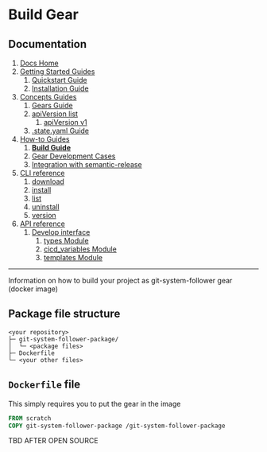 # Build Gear
## Documentation
1. [Docs Home](../docs_home.md)
2. [Getting Started Guides](../getting_started.md) 
   1. [Quickstart Guide](../getting_started/quickstart.md)
   2. [Installation Guide](../getting_started/installation.md)
3. [Concepts Guides](../concepts.md) 
   1. [Gears Guide](../concepts/gears.md)
   2. [apiVersion list](../concepts/api_version_list.md)
      1. [apiVersion v1](../concepts/api_version_list/v1.md) 
   3. [.state.yaml Guide](../concepts/state.md)
4. [How-to Guides](../how_to.md)  
   1. **[Build Guide](build.md)**
   2. [Gear Development Cases](gear_development_cases.md)
   3. [Integration with semantic-release](integration_with_semantic_release.md)
5. [CLI reference](../cli_reference.md) 
   1. [download](../cli_reference/download.md)
   2. [install](../cli_reference/install.md) 
   3. [list](../cli_reference/list.md)
   4. [uninstall](../cli_reference/uninstall.md)
   5. [version](../cli_reference/version.md)
6. [API reference](../api_reference.md)  
   1. [Develop interface](../api_reference/develop_interface.md)  
      1. [types Module](../api_reference/develop_interface/types.md)
      2. [cicd_variables Module](../api_reference/develop_interface/cicd_variables.md)
      3. [templates Module](../api_reference/develop_interface/templates.md)

---

Information on how to build your project as git-system-follower gear (docker image)

## Package file structure
```plaintext
<your repository>
├─ git-system-follower-package/
│  └─ <package files>
├─ Dockerfile
└─ <your other files>
```

## `Dockerfile` file
This simply requires you to put the gear in the image
```Dockerfile
FROM scratch
COPY git-system-follower-package /git-system-follower-package
```

TBD AFTER OPEN SOURCE